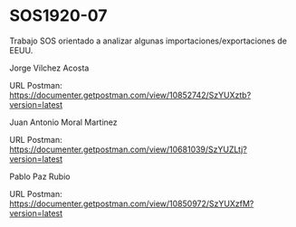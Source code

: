 # SOS1920-07

Trabajo SOS orientado a analizar algunas importaciones/exportaciones de EEUU.


Jorge Vilchez Acosta

URL Postman: https://documenter.getpostman.com/view/10852742/SzYUXztb?version=latest


Juan Antonio Moral Martinez

URL Postman: https://documenter.getpostman.com/view/10681039/SzYUZLtj?version=latest


Pablo Paz Rubio

URL Postman: https://documenter.getpostman.com/view/10850972/SzYUXzfM?version=latest
